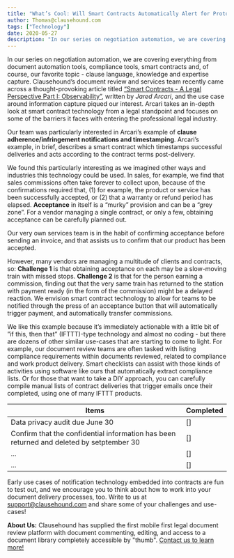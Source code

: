 ```yaml
---
title: "What’s Cool: Will Smart Contracts Automatically Alert for Protocol Infringement?"
author: Thomas@clausehound.com
tags: ["Technology"]
date: 2020-05-27
description: "In our series on negotiation automation, we are covering everything from document automation tools, compliance tools, smart contracts and, of course, our favorite topic - clause language, knowledge and expertise capture."
---
```


In our series on negotiation automation, we are covering everything from document automation tools, compliance tools, smart contracts and, of course, our favorite topic - clause language, knowledge and expertise capture. Clausehound’s document review and services team recently came across a thought-provoking article titled [“Smart Contracts - A Legal Perspective Part I: Observability”](https://disruptservices.io/smart-contract-legal-perspective-part-i-observability/), written by *Jared Arcari*, and the use case around information capture piqued our interest. Arcari takes an in-depth look at smart contract technology from a legal standpoint and focuses on some of the barriers it faces with entering the professional legal industry.

Our team was particularly interested in Arcari’s example of **clause adherence/infringement notifications and timestamping**. Arcari’s example, in brief, describes a smart contract which timestamps successful deliveries and acts according to the contract terms post-delivery.

We found this particularly interesting as we imagined other ways and industries this technology could be used. In sales, for example, we find that sales commissions often take forever to collect upon, because of the confirmations required that, (1) for example, the product or service has been successfully accepted, or (2) that a warranty or refund period has elapsed.   **Acceptance** in itself is a “murky” provision and can be a “grey zone”. For a vendor managing a single contract, or only a few, obtaining acceptance can be carefully planned out.

Our very own services team is in the habit of confirming acceptance before sending an invoice, and that assists us to confirm that our product has been accepted.

However, many vendors are managing a multitude of clients and contracts, so: **Challenge 1** is that obtaining acceptance on each may be a slow-moving train with missed stops. **Challenge 2** is that for the person earning a commission, finding out that the very same train has returned to the station with payment ready (in the form of the commission) might be a delayed reaction. We envision smart contract technology to allow for teams to be notified through the press of an acceptance button that will automatically trigger payment, and automatically transfer commissions.

We like this example because it’s immediately actionable with a little bit of ”if this, then that”  (IFTTT)-type technology and almost no coding - but there are dozens of other similar use-cases that are starting to come to light. For example, our document review teams are often tasked with listing compliance requirements within documents reviewed, related to compliance and work product delivery. Smart checklists can assist with those kinds of activities using software like ours that automatically extract compliance lists. Or for those that want to take a DIY approach, you can carefully compile manual lists of contract deliveries that trigger emails once their completed, using one of many IFTTT products.

| **Items**                                                                               | **Completed** |
|-----------------------------------------------------------------------------------------|---------------|
| Data privacy audit due June 30                                                          | []            |
| Confirm that the confidential information has been returned and deleted by setptember 30| []            |
| ...                                                                                     | []            |
| ...                                                                                     | []            |
                                                  
Early use cases of notification technology embedded into contracts are fun to test out, and we encourage you to think about how to work into your document delivery processes, too. Write to us at [support@clausehound.com](support@clausehound.com) and share some of your challenges and use-cases!


**About Us:** Clausehound has supplied the first mobile first legal document review platform with document commenting, editing, and access to a document library completely accessible by "thumb". [Contact us to learn more!](https://calendly.com/maxmessenger/live-demo-clausehound)
